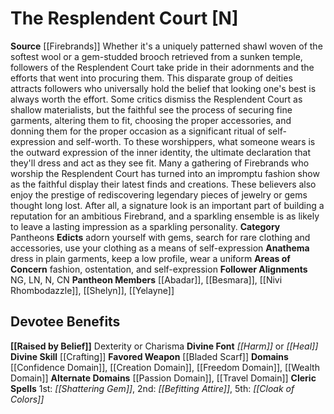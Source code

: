 ﻿---
ability:
- Dexterity
- Charisma
ability_boost:
- Dexterity
- Charisma
alignment: N
deity:
- '[[DATABASE/deity/The Resplendent Court|The Resplendent Court]]'
- '[[DATABASE/deity/Abadar|Abadar]]'
- '[[DATABASE/deity/Besmara|Besmara]]'
- '[[DATABASE/deity/Nivi Rhombodazzle|Nivi Rhombodazzle]]'
- '[[DATABASE/deity/Shelyn|Shelyn]]'
- '[[DATABASE/deity/Yelayne|Yelayne]]'
deity_category: Pantheons
divine_font: Harm or Heal
domain:
- '[[DATABASE/domain/Confidence Domain|Confidence]]'
- '[[DATABASE/domain/Creation Domain|Creation]]'
- '[[DATABASE/domain/Freedom Domain|Freedom]]'
- '[[DATABASE/domain/Passion Domain|Passion]]'
- '[[DATABASE/domain/Travel Domain|Travel]]'
- '[[DATABASE/domain/Wealth Domain|Wealth]]'
favored_weapon: '[[DATABASE/weapon/Bladed Scarf|Bladed Scarf]]'
follower_alignment:
- LN
- NG
- N
- CN
id: '272'
name: The Resplendent Court
rarity: Common
skill:
- '[[DATABASE/skill/Crafting|Crafting]]'
source: '[[DATABASE/source/Firebrands|Firebrands]]'
trait: null
type: Deity

---
# The Resplendent Court [N]

**Source** [[Firebrands]]
Whether it's a uniquely patterned shawl woven of the softest wool or a gem-studded brooch retrieved from a sunken temple, followers of the Resplendent Court take pride in their adornments and the efforts that went into procuring them. This disparate group of deities attracts followers who universally hold the belief that looking one's best is always worth the effort. Some critics dismiss the Resplendent Court as shallow materialists, but the faithful see the process of securing fine garments, altering them to fit, choosing the proper accessories, and donning them for the proper occasion as a significant ritual of self-expression and self-worth. To these worshippers, what someone wears is the outward expression of the inner identity, the ultimate declaration that they'll dress and act as they see fit.
 Many a gathering of Firebrands who worship the Resplendent Court has turned into an impromptu fashion show as the faithful display their latest finds and creations. These believers also enjoy the prestige of rediscovering legendary pieces of jewelry or gems thought long lost. After all, a signature look is an important part of building a reputation for an ambitious Firebrand, and a sparkling ensemble is as likely to leave a lasting impression as a sparkling personality.
**Category** Pantheons
**Edicts** adorn yourself with gems, search for rare clothing and accessories, use your clothing as a means of self-expression
**Anathema** dress in plain garments, keep a low profile, wear a uniform
**Areas of Concern** fashion, ostentation, and self-expression
**Follower Alignments** NG, LN, N, CN
**Pantheon Members** [[Abadar]], [[Besmara]], [[Nivi Rhombodazzle]], [[Shelyn]], [[Yelayne]]

## Devotee Benefits

**[[Raised by Belief]]** Dexterity or Charisma
**Divine Font** _[[Harm]]_ or _[[Heal]]_
**Divine Skill** [[Crafting]]
**Favored Weapon** [[Bladed Scarf]]
**Domains** [[Confidence Domain]], [[Creation Domain]], [[Freedom Domain]], [[Wealth Domain]]
**Alternate Domains** [[Passion Domain]], [[Travel Domain]]
**Cleric Spells** 1st: _[[Shattering Gem]]_, 2nd: _[[Befitting Attire]]_, 5th: _[[Cloak of Colors]]_